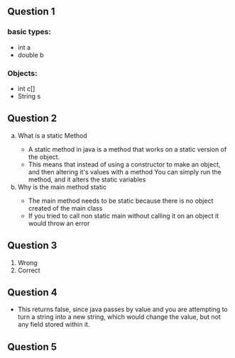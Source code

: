 ## Question 1
### basic types:
- int a
- double b
### Objects:
- int c[]
- String s

## Question 2
<ol type="a">
  <li>What is a static Method</li>
    <ul>
    <li>A static method in java is a method that works on a static version of the object. </li>
    <li>This means that instead of using a constructor to make an object, and then altering it's values with a method
      You can simply run the method, and it alters the static variables</li>
    </ul>
  <li>Why is the main method static</li>
    <ul>
    <li>The main method needs to be static because there is no object created of the main class</li>
    <li>If you tried to call non static main without calling it on an object it would throw an error</li>
    </ul>
</ol>

## Question 3
 1. Wrong
 2. Correct

## Question 4
- This returns false, since java passes by value and you are attempting to turn a string into a new string, which would change the value, but not any field stored within it.

## Question 5
